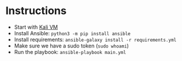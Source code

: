 # Instructions
* Start with [Kali VM](https://www.kali.org/get-kali/#kali-virtual-machines)
* Install Ansible: `python3 -m pip install ansible`
* Install requirements: `ansible-galaxy install -r requirements.yml`
* Make sure we have a sudo token (`sudo whoami`)
* Run the playbook: `ansible-playbook main.yml`